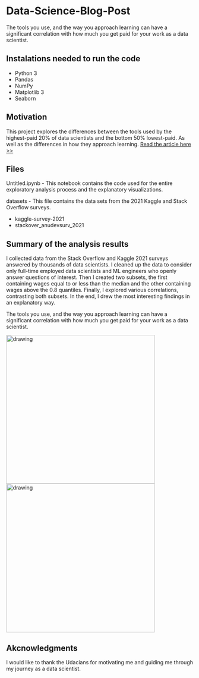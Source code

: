 # Data-Science-Blog-Post
The tools you use, and the way you approach learning can have a significant correlation with how much you get paid for your work as a data scientist.

## Instalations needed to run the code  

- Python 3
- Pandas
- NumPy
- Matplotlib 3
- Seaborn

## Motivation  

This project explores the differences between the tools used by the highest-paid 20% of data scientists and the bottom 50% lowest-paid. As well as the differences in how they approach learning.
[Read the article here >>](https://medium.com/@josepharcila/can-this-make-you-a-higher-paid-data-scientist-316081677799)  
  
## Files  

Untitled.ipynb - This notebook contains the code used for the entire exploratory analysis process and the explanatory visualizations.  

datasets - This file contains the data sets from the 2021 Kaggle and Stack Overflow surveys.  
- kaggle-survey-2021  
- stackover_anudevsurv_2021  

## Summary of the analysis results   
I collected data from the Stack Overflow and Kaggle 2021 surveys answered by thousands of data scientists. I cleaned up the data to consider only full-time employed data scientists and ML engineers who openly answer questions of interest. Then I created two subsets, the first containing wages equal to or less than the median and the other containing wages above the 0.8 quantiles. Finally, I explored various correlations, contrasting both subsets. In the end, I drew the most interesting findings in an explanatory way.

The tools you use, and the way you approach learning can have a significant correlation with how much you get paid for your work as a data scientist.

<img src="https://user-images.githubusercontent.com/39535338/145210768-cbb90d1d-9f58-453c-949c-bccbe40819ca.png" alt="drawing" width="400"/>  

<img src="https://user-images.githubusercontent.com/39535338/145210780-f7aa1689-07e3-4720-aec2-d1e1be1f03e7.png" alt="drawing" width="400"/>

## Akcnowledgments
I would like to thank the Udacians for motivating me and guiding me through my journey as a data scientist.
